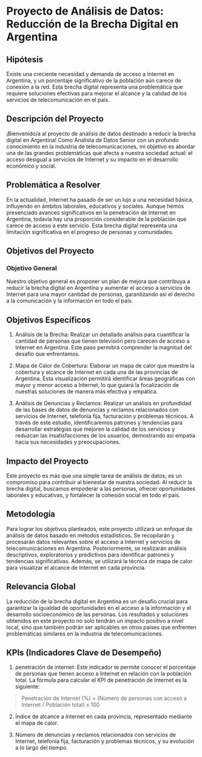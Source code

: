 # Proyecto de Análisis de Datos: Reducción de la Brecha Digital en Argentina
## Hipótesis
  Existe una creciente necesidad y demanda de acceso a Internet en Argentina, y un porcentaje significativo de la población aún carece de conexión a la red. Esta brecha digital representa una problemática que requiere soluciones efectivas para mejorar el alcance y la calidad de los servicios de telecomunicación en el país.

## Descripción del Proyecto
  ¡Bienvenido/a al proyecto de análisis de datos destinado a reducir la brecha digital en Argentina! Como Analista de Datos Senior con un profundo conocimiento en la industria de telecomunicaciones, mi objetivo es abordar una de las grandes problemáticas que afecta a nuestra sociedad actual: el acceso desigual a servicios de Internet y su impacto en el desarrollo económico y social.

## Problemática a Resolver
  En la actualidad, Internet ha pasado de ser un lujo a una necesidad básica, influyendo en ámbitos laborales, educativos y sociales. Aunque hemos presenciado avances significativos en la penetración de Internet en Argentina, todavía hay una proporción considerable de la población que carece de acceso a este servicio. Esta brecha digital representa una limitación significativa en el progreso de personas y comunidades.

## Objetivos del Proyecto
### Objetivo General
  Nuestro objetivo general es proponer un plan de mejora que contribuya a reducir la brecha digital en Argentina y aumentar el acceso a servicios de Internet para una mayor cantidad de personas, garantizando así el derecho a la comunicación y la información en todo el país.

## Objetivos Específicos
  1. Análisis de la Brecha: Realizar un detallado análisis para cuantificar la cantidad de personas que tienen televisión pero carecen de acceso a Internet en Argentina. Este paso permitirá comprender la magnitud del desafío que enfrentamos.

  2. Mapa de Calor de Cobertura: Elaborar un mapa de calor que muestre la cobertura y alcance de Internet en cada una de las provincias de Argentina. Esta visualización permitirá identificar áreas geográficas con mayor y menor acceso a Internet, lo que guiará la focalización de nuestras soluciones de manera más efectiva y empática.

  3. Análisis de Denuncias y Reclamos: Realizar un análisis en profundidad de las bases de datos de denuncias y reclamos relacionados con servicios de Internet, telefonía fija, facturación y problemas técnicos. A través de este estudio, identificaremos patrones y tendencias para desarrollar estrategias que mejoren la calidad de los servicios y reduzcan las insatisfacciones de los usuarios, demostrando así empatía hacia sus necesidades y preocupaciones.

## Impacto del Proyecto
  Este proyecto es más que una simple tarea de análisis de datos; es un compromiso para contribuir al bienestar de nuestra sociedad. Al reducir la brecha digital, buscamos empoderar a las personas, ofrecer oportunidades laborales y educativas, y fortalecer la cohesión social en todo el país.

## Metodología
  Para lograr los objetivos planteados, este proyecto utilizará un enfoque de análisis de datos basado en métodos estadísticos. Se recopilarán y procesarán datos relevantes sobre el acceso a Internet y servicios de telecomunicaciones en Argentina. Posteriormente, se realizarán análisis descriptivos, exploratorios y predictivos para identificar patrones y tendencias significativas. Además, se utilizará la técnica de mapa de calor para visualizar el alcance de Internet en cada provincia.

## Relevancia Global
  La reducción de la brecha digital en Argentina es un desafío crucial para garantizar la igualdad de oportunidades en el acceso a la información y el desarrollo socioeconómico de las personas. Los resultados y soluciones obtenidos en este proyecto no solo tendrán un impacto positivo a nivel local, sino que también podrán ser aplicables en otros países que enfrenten problemáticas similares en la industria de telecomunicaciones.

## KPIs (Indicadores Clave de Desempeño)
 1. penetración de internet:  Este indicador te permite conocer el porcentaje de personas que tienen acceso a Internet en relación con la población total.
La fórmula para calcular el KPI de penetración de Internet es la siguiente:
 > Penetración de Internet (%) = (Número de personas con acceso a Internet / Población total) x 100
 
 2. Índice de alcance a Internet en cada provincia, representado mediante el mapa de calor.

 3. Número de denuncias y reclamos relacionados con servicios de Internet, telefonía fija, facturación y problemas técnicos, y su evolución a lo largo del tiempo.


